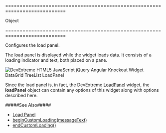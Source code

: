===========================================================================
<!--type-->Object<!--/type-->
===========================================================================

<!--shortDescription-->
Configures the load panel.
<!--/shortDescription-->

<!--fullDescription-->
The load panel is displayed while the widget loads data. It consists of a loading indicator and text, both placed on a pane. 

![DevExtreme HTML5 JavaScript jQuery Angular Knockout Widget DataGrid TreeList LoadPanel](/Content/images/doc/17_2/DataGrid/visual_elements/load_panel.png)

Since the load panel is, in fact, the DevExtreme [LoadPanel](/Documentation/Guide/Widgets/LoadPanel/Overview/) widget, the **loadPanel** object can contain any options of this widget along with options described here.

#####See Also#####
- [Load Panel](/Documentation/Guide/Widgets/DataGrid/Load_Panel/)
- [beginCustomLoading(messageText)]({basewidgetpath}/Methods/#beginCustomLoadingmessageText)
- [endCustomLoading()]({basewidgetpath}/Methods/#endCustomLoading)
<!--/fullDescription-->